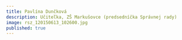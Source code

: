 ```yaml
---
title: Pavlína Dunčková 
description: Učiteľka, ZŠ Markušovce (predsedníčka Správnej rady)
image: rsz_120150613_102600.jpg
published: true
---
```


